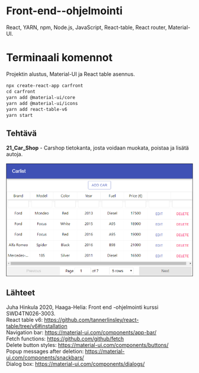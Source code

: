 # Front-end--ohjelmointi
React, YARN, npm, Node.js, JavaScript, React-table, React router, Material-UI.

# Terminaali komennot
Projektin alustus, Material-UI ja React table asennus.
```
npx create-react-app carfront
cd carfront
yarn add @material-ui/core
yarn add @material-ui/icons
yarn add react-table-v6
yarn start
```

## Tehtävä
**21_Car_Shop** - Carshop tietokanta, josta voidaan muokata, poistaa ja lisätä autoja. \
 \
![Car Shop](../img/carshop.PNG)

## Lähteet
Juha Hinkula 2020, Haaga-Helia: Front end -ohjelmointi kurssi SWD4TN026-3003. \
React table v6: https://github.com/tannerlinsley/react-table/tree/v6#installation \
Navigation bar: https://material-ui.com/components/app-bar/ \
Fetch functions: https://github.com/github/fetch \
Delete button styles: https://material-ui.com/components/buttons/ \
Popup messages after deletion: https://material-ui.com/components/snackbars/ \
Dialog box: https://material-ui.com/components/dialogs/
